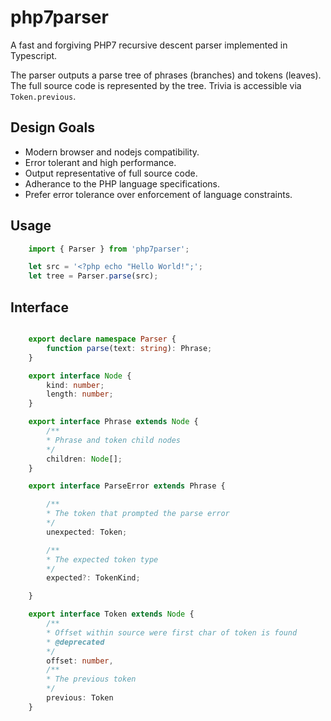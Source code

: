 # php7parser

A fast and forgiving PHP7 recursive descent parser implemented in Typescript. 

The parser outputs a parse tree of phrases (branches) and tokens (leaves). 
The full source code is represented by the tree. Trivia is accessible via `Token.previous`.

## Design Goals

* Modern browser and nodejs compatibility.
* Error tolerant and high performance.
* Output representative of full source code.
* Adherance to the PHP language specifications.
* Prefer error tolerance over enforcement of language constraints.

## Usage

```typescript
    import { Parser } from 'php7parser';

    let src = '<?php echo "Hello World!";';
    let tree = Parser.parse(src);
```

## Interface

```typescript

    export declare namespace Parser {
        function parse(text: string): Phrase;
    }

    export interface Node {
        kind: number;
        length: number;
    }

    export interface Phrase extends Node {
        /**
        * Phrase and token child nodes
        */
        children: Node[];
    }

    export interface ParseError extends Phrase {

        /**
        * The token that prompted the parse error
        */
        unexpected: Token;

        /**
        * The expected token type
        */
        expected?: TokenKind;

    }

    export interface Token extends Node {
        /**
        * Offset within source were first char of token is found
        * @deprecated
        */
        offset: number,
        /**
        * The previous token
        */
        previous: Token
    }

```
